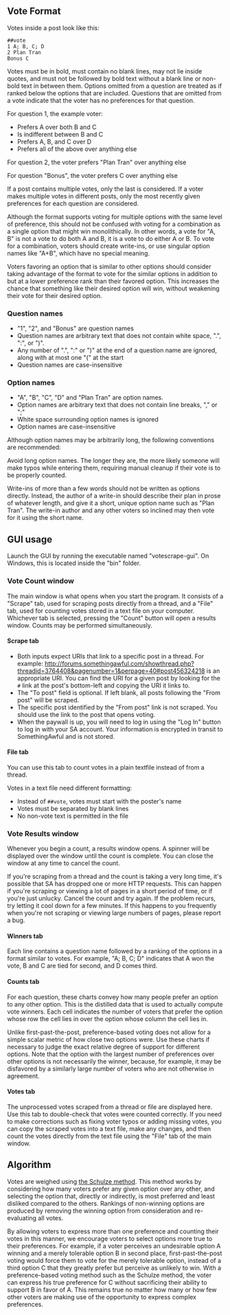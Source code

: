 ## Vote Format

Votes inside a post look like this:

    ##vote
    1 A; B, C; D
    2 Plan Tran
    Bonus C

Votes must be in bold, must contain no blank lines, may not lie inside quotes, and must not be followed by bold text
without a blank line or non-bold text in between them. Options omitted from a question are treated as if ranked below
the options that are included. Questions that are omitted from a vote indicate that the voter has no preferences for
that question.

For question 1, the example voter:

- Prefers A over both B and C
- Is indifferent between B and C
- Prefers A, B, and C over D
- Prefers all of the above over anything else

For question 2, the voter prefers "Plan Tran" over anything else

For question "Bonus", the voter prefers C over anything else

If a post contains multiple votes, only the last is considered. If a voter makes multiple votes in different posts, only
the most recently given preferences for each question are considered.

Although the format supports voting for multiple options with the same level of preference, this should not be confused
with voting for a combination as a single option that might win monolithically. In other words, a vote for "A, B" is not
a vote to do both A and B, it is a vote to do either A or B. To vote for a combination, voters should create write-ins,
or use singular option names like "A+B", which have no special meaning.

Voters favoring an option that is similar to other options should consider taking advantage of the format to vote for
the similar options in addition to but at a lower preference rank than their favored option. This increases the chance
that something like their desired option will win, without weakening their vote for their desired option.

### Question names

- "1", "2", and "Bonus" are question names
- Question names are arbitrary text that does not contain white space, ".", ":", or ")".
- Any number of ".", ":" or ")" at the end of a question name are ignored, along with at most one "(" at the start
- Question names are case-insensitive

### Option names

- "A", "B", "C", "D" and "Plan Tran" are option names.
- Option names are arbitrary text that does not contain line breaks, "," or ";"
- White space surrounding option names is ignored
- Option names are case-insensitive

Although option names may be arbitrarily long, the following conventions are recommended:

Avoid long option names. The longer they are, the more likely someone will make typos while entering them, requiring
manual cleanup if their vote is to be properly counted.

Write-ins of more than a few words should not be written as options directly. Instead, the author of a write-in should
describe their plan in prose of whatever length, and give it a short, unique option name such as "Plan Tran". The
write-in author and any other voters so inclined may then vote for it using the short name.

## GUI usage

Launch the GUI by running the executable named "votescrape-gui". On Windows, this is located inside the "bin" folder.

### Vote Count window

The main window is what opens when you start the program. It consists of a "Scrape" tab, used for scraping posts
directly from a thread, and a "File" tab, used for counting votes stored in a text file on your computer. Whichever tab
is selected, pressing the "Count" button will open a results window. Counts may be performed simultaneously.

#### Scrape tab

- Both inputs expect URIs that link to a specific post in a thread. For example:
  http://forums.somethingawful.com/showthread.php?threadid=3764408&pagenumber=1&perpage=40#post456324218 is an
  appropriate URI. You can find the URI for a given post by looking for the `#` link at the post's bottom-left and
  copying the URI it links to.
- The "To post" field is optional. If left blank, all posts following the "From post" will be scraped.
- The specific post identified by the "From post" link is not scraped. You should use the link to the post that opens voting.
- When the paywall is up, you will need to log in using the "Log In" button to log in with your SA account. Your information is encrypted in transit to SomethingAwful and is not stored.

#### File tab

You can use this tab to count votes in a plain textfile instead of from a thread.

Votes in a text file need different formatting:

- Instead of `##vote`, votes must start with the poster's name
- Votes must be separated by blank lines
- No non-vote text is permitted in the file

### Vote Results window

Whenever you begin a count, a results window opens. A spinner will be displayed over the window until the count is
complete. You can close the window at any time to cancel the count.

If you're scraping from a thread and the count is taking a very long time, it's possible that SA has dropped one or more
HTTP requests. This can happen if you're scraping or viewing a lot of pages in a short period of time, or if you're just
unlucky. Cancel the count and try again. If the problem recurs, try letting it cool down for a few minutes. If this
happens to you frequently when you're not scraping or viewing large numbers of pages, please report a bug.

#### Winners tab

Each line contains a question name followed by a ranking of the options in a format similar to votes. For
example, "A; B, C; D" indicates that A won the vote, B and C are tied for second, and D comes third.

#### Counts tab

For each question, these charts convey how many people prefer an option to any other option. This is the distilled data
that is used to actually compute vote winners. Each cell indicates the number of voters that prefer the option whose row
the cell lies in over the option whose column the cell lies in.

Unlike first-past-the-post, preference-based voting does not allow for a simple scalar metric of how close two options
were. Use these charts if necessary to judge the exact relative degree of support for different options. Note that the
option with the largest number of preferences over other options is not necessarily the winner, because, for example, it
may be disfavored by a similarly large number of voters who are not otherwise in agreement.

#### Votes tab

The unprocessed votes scraped from a thread or file are displayed here. Use this tab to double-check that votes were
counted correctly. If you need to make corrections such as fixing voter typos or adding missing votes, you can copy the
scraped votes into a text file, make any changes, and then count the votes directly from the text file using the "File"
tab of the main window.

## Algorithm

Votes are weighed using [the Schulze method](http://m-schulze.9mail.de/schulze1.pdf). This method works by considering
how many voters prefer any given option over any other, and selecting the option that, directly or indirectly, is most
preferred and least disliked compared to the others. Rankings of non-winning options are produced by removing the
winning option from consideration and re-evaluating all votes.

By allowing voters to express more than one preference and counting their votes in this manner, we encourage voters to
select options more true to their preferences. For example, if a voter perceives an undesirable option A winning and a
merely tolerable option B in second place, first-past-the-post voting would force them to vote for the merely tolerable
option, instead of a third option C that they greatly prefer but perceive as unlikely to win. With a preference-based
voting method such as the Schulze method, the voter can express his true preference for C without sacrificing their
ability to support B in favor of A. This remains true no matter how many or how few other voters are making use of the
opportunity to express complex preferences.
